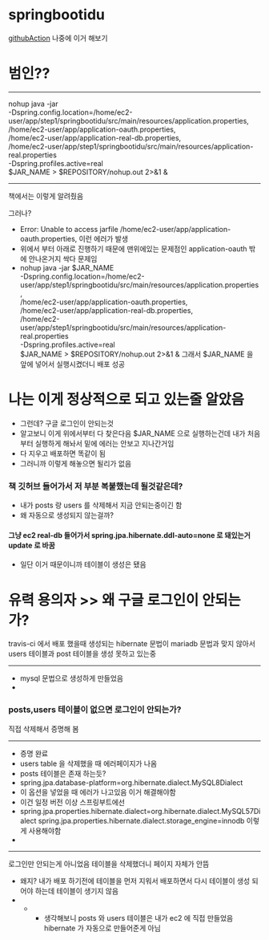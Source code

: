 # springbootidu

[githubAction](https://github.com/jojoldu/freelec-springboot2-webservice/issues/806#issue-1299987948) 나중에 이거 해보기

# 범인??
***
nohup java -jar \
-Dspring.config.location=/home/ec2-user/app/step1/springbootidu/src/main/resources/application.properties,\
/home/ec2-user/app/application-oauth.properties,\
/home/ec2-user/app/application-real-db.properties,\
/home/ec2-user/app/step1/springbootidu/src/main/resources/application-real.properties\
-Dspring.profiles.active=real \
$JAR_NAME > $REPOSITORY/nohup.out 2>&1 &
***
책에서는 이렇게 알려줬음

그러나?
* Error: Unable to access jarfile /home/ec2-user/app/application-oauth.properties,
이런 에러가 발생
* 위에서 부터 아래로 진행하기 때문에 맨위에있는 문제점인 application-oauth 밖에 안나온거지 
싹다 문제임
* nohup java -jar $JAR_NAME \
  -Dspring.config.location=/home/ec2-user/app/step1/springbootidu/src/main/resources/application.properties,\
  /home/ec2-user/app/application-oauth.properties,\
  /home/ec2-user/app/application-real-db.properties,\
  /home/ec2-user/app/step1/springbootidu/src/main/resources/application-real.properties\
  -Dspring.profiles.active=real \
  $JAR_NAME > $REPOSITORY/nohup.out 2>&1 &
그래서 $JAR_NAME 을 앞에 넣어서 실행시켰더니 배포 성공
# 나는 이게 정상적으로 되고 있는줄 알았음
+ 그런데? 구글 로그인이 안되는것
+ 알고보니 이게 위에서부터 다 찾은다음 $JAR_NAME 으로 실행하는건데 내가 처음부터 실행하게 해놔서 밑에 에러는 안보고 지나간거임
+ 다 지우고 배포하면 똑같이 됨
+ 그러니까 이렇게 해놓으면 될리가 없음
### 책 깃허브 들어가서 저 부분 복붙했는데 될것같은데?
+ 내가 posts 랑 users 를 삭제해서 지금 안되는중이긴 함
+ 왜 자동으로 생성되지 않는걸까?
#### 그냥 ec2 real-db 들어가서 spring.jpa.hibernate.ddl-auto=none 로 돼있는거 update 로 바꿈
* 일단 이거 때문이니까 테이블이 생성은 됐음
# 유력 용의자  >> 왜 구글 로그인이 안되는가?
travis-ci 에서 배포 했을때 생성되는 hibernate 문법이 mariadb 문법과 맞지 않아서
users 테이블과 post 테이블을 생성 못하고 있는중
***
+ mysql 문법으로 생성하게 만들었음
+ 
### posts,users 테이블이 없으면 로그인이 안되는가?
직접 삭제해서 증명해 봄
***
* 증명 완료
* users table 을 삭제했을 때 에러페이지가 나옴
* posts 테이블은 존재 하는듯?
* spring.jpa.database-platform=org.hibernate.dialect.MySQL8Dialect
* 이 옵션을 넣었을 때 에러가 나고있음 이거 해결해야함
* 이건 일정 버전 이상 스프링부트에선 
* spring.jpa.properties.hibernate.dialect=org.hibernate.dialect.MySQL57Dialect
  spring.jpa.properties.hibernate.dialect.storage_engine=innodb
이렇게 사용해야함
* 
***


로그인만 안되는게 아니었음 테이블을 삭제했더니 페이지 자체가 안뜸

* 왜지? 내가 배포 하기전에 테이블을 먼저 지워서 배포하면서 다시 테이블이 생성 되어야 하는데 테이블이 생기지 않음
* * * 생각해보니 posts 와 users 테이블은 내가 ec2 에 직접 만들었음 hibernate 가 자동으로 만들어준게 아님 